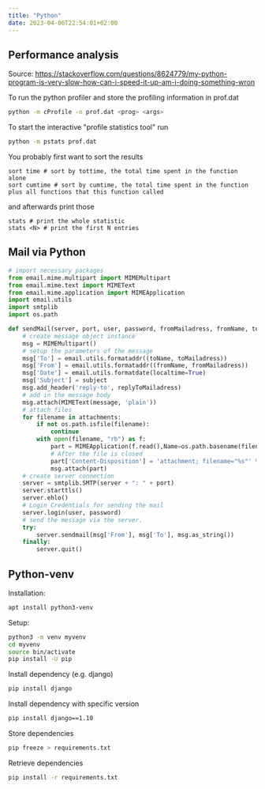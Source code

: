 ```yaml
---
title: "Python"
date: 2023-04-06T22:54:01+02:00
---
```


## Performance analysis

Source: https://stackoverflow.com/questions/8624779/my-python-program-is-very-slow-how-can-i-speed-it-up-am-i-doing-something-wron

To run the python profiler and store the profiling information in prof.dat
```bash
python -m cProfile -o prof.dat <prog> <args>
```

To start the interactive "profile statistics tool" run
```bash
python -m pstats prof.dat
```

You probably first want to sort the results
```
sort time # sort by tottime, the total time spent in the function alone
sort cumtime # sort by cumtime, the total time spent in the function plus all functions that this function called
```

and afterwards print those
```
stats # print the whole statistic
stats <N> # print the first N entries
```

## Mail via Python

```python
# import necessary packages
from email.mime.multipart import MIMEMultipart
from email.mime.text import MIMEText
from email.mime.application import MIMEApplication
import email.utils
import smtplib
import os.path

def sendMail(server, port, user, password, fromMailadress, fromName, toMailadress, toName, subject, message, attachments=[], replyToMailadress=""):
    # create message object instance
    msg = MIMEMultipart()
    # setup the parameters of the message
    msg['To'] = email.utils.formataddr((toName, toMailadress))
    msg['From'] = email.utils.formataddr((fromName, fromMailadress))
    msg['Date'] = email.utils.formatdate(localtime=True)
    msg['Subject'] = subject
    msg.add_header('reply-to', replyToMailadress)
    # add in the message body
    msg.attach(MIMEText(message, 'plain'))
    # attach files
    for filename in attachments:
        if not os.path.isfile(filename):
            continue
        with open(filename, "rb") as f:
            part = MIMEApplication(f.read(),Name=os.path.basename(filename))
            # After the file is closed
            part['Content-Disposition'] = 'attachment; filename="%s"' % os.path.basename(filename)
            msg.attach(part)
    # create server connection
    server = smtplib.SMTP(server + ": " + port)
    server.starttls()
    server.ehlo()
    # Login Credentials for sending the mail
    server.login(user, password)
    # send the message via the server.
    try:
        server.sendmail(msg['From'], msg['To'], msg.as_string())
    finally:
        server.quit()
```

## Python-venv

Installation:
```bash
apt install python3-venv
```

Setup:
```bash
python3 -m venv myvenv
cd myvenv
source bin/activate
pip install -U pip
```

Install dependency (e.g. django)
```bash
pip install django
```

Install dependency with specific version
```bash
pip install django==1.10
```

Store dependencies
```bash
pip freeze > requirements.txt
```

Retrieve dependencies
```bash
pip install -r requirements.txt
```
